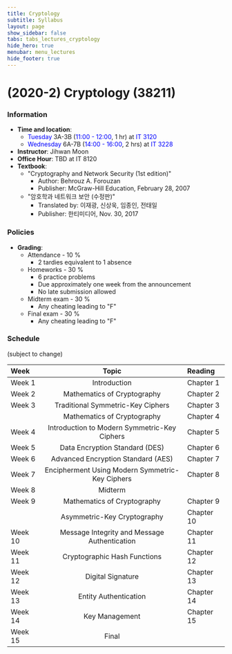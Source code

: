 ```yaml
---
title: Cryptology
subtitle: Syllabus
layout: page
show_sidebar: false
tabs: tabs_lectures_cryptology
hide_hero: true
menubar: menu_lectures
hide_footer: true
---
```


# (2020-2) Cryptology (38211)

### Information
* __Time and location__:
    * <span style="color:blue">Tuesday</span> 3A-3B (<span style="color:blue">11:00 - 12:00</span>, 1 hr) at <span style="color:blue">IT 3120</span>
    * <span style="color:blue">Wednesday</span> 6A-7B (<span style="color:blue">14:00 - 16:00</span>, 2 hrs) at <span style="color:blue">IT 3228</span>
* __Instructor__: Jihwan Moon
* __Office Hour__: TBD at IT 8120
* __Textbook__:
    * "Cryptography and Network Security (1st edition)"
        * Author: Behrouz A. Forouzan
        * Publisher: McGraw-Hill Education, February 28, 2007
    * "암호학과 네트워크 보안 (수정판)"
        * Translated by: 이재광, 신상욱, 임종인, 전태일
        * Publisher: 한티미디어, Nov. 30, 2017

### Policies
* __Grading__:
    * Attendance - 10 %
        * 2 tardies equivalent to 1 absence
    * Homeworks - 30 %
        * 6 practice problems
        * Due approximately one week from the announcement
        * No late submission allowed
    * Midterm exam - 30 %
        * Any cheating leading to "F"
    * Final exam - 30 %
        * Any cheating leading to "F"

### Schedule
(subject to change)

| Week | Topic | Reading |
|:---|:---:|:---|
| Week 1 | Introduction | Chapter 1 |
| Week 2 | Mathematics of Cryptography | Chapter 2 |
| Week 3 | Traditional Symmetric-Key Ciphers | Chapter 3 |
|  | Mathematics of Cryptography | Chapter 4 |
| Week 4 | Introduction to Modern Symmetric-Key Ciphers | Chapter 5 |
| Week 5 | Data Encryption Standard (DES) | Chapter 6 |
| Week 6 | Advanced Encryption Standard (AES) | Chapter 7 |
| Week 7 | Encipherment Using Modern Symmetric-Key Ciphers | Chapter 8 |
| Week 8 | Midterm |  |
| Week 9 | Mathematics of Cryptography | Chapter 9 |
|  | Asymmetric-Key Cryptography | Chapter 10 |
| Week 10 | Message Integrity and Message Authentication | Chapter 11 |
| Week 11 | Cryptographic Hash Functions | Chapter 12 |
| Week 12 | Digital Signature | Chapter 13 |
| Week 13 | Entity Authentication | Chapter 14 |
| Week 14 | Key Management | Chapter 15 |
| Week 15 | Final |  |